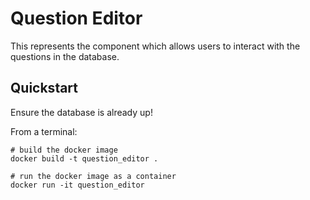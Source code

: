 # Question Editor
This represents the component which allows users to interact with the questions in the database.

## Quickstart
Ensure the database is already up!

From a terminal:
```
# build the docker image
docker build -t question_editor .

# run the docker image as a container
docker run -it question_editor
```
